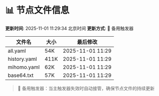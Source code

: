 # 📊 节点文件信息

**更新时间**: 2025-11-01 11:29:34 北京时间
**更新方式**: 🔄 备用触发器

| 文件名 | 大小 | 最后修改 |
|--------|------|----------|
| all.yaml | 54K | 2025-11-01 11:29 |
| history.yaml | 411K | 2025-11-01 11:29 |
| mihomo.yaml | 62K | 2025-11-01 11:29 |
| base64.txt | 57K | 2025-11-01 11:29 |

> 🔄 备用触发器：当主触发器失效时自动接管，确保节点文件的持续更新
